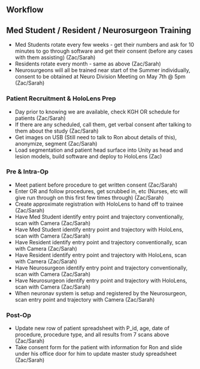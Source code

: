 ## Workflow

## Med Student / Resident / Neurosurgeon Training

* Med Students rotate every few weeks - get their numbers and ask for 10 minutes to go through software and get their consent (before any cases with them assisting) (Zac/Sarah)
* Residents rotate every month - same as above (Zac/Sarah)
* Neurosurgeons will all be trained near start of the Summer individually, consent to be obtained at Neuro Division Meeting on May 7th @ 5pm (Zac/Sarah)

### Patient Recruitment & HoloLens Prep

* Day prior to knowing we are available, check KGH OR schedule for patients (Zac/Sarah)
* If there are any scheduled, call them, get verbal consent after talking to them about the study (Zac/Sarah)
* Get images on USB (Still need to talk to Ron about details of this), anonymize, segment (Zac/Sarah)
* Load segmentation and patient head surface into Unity as head and lesion models, build software and deploy to HoloLens (Zac)

### Pre & Intra-Op

* Meet patient before procedure to get written consent (Zac/Sarah)
* Enter OR and follow procedures, get scrubbed in, etc (Nurses, etc will give run through on this first few times through) (Zac/Sarah)
* Create approximate registration with HoloLens to hand off to trainee (Zac/Sarah)
* Have Med Student identify entry point and trajectory conventionally, scan with Camera (Zac/Sarah)
* Have Med Student identify entry point and trajectory with HoloLens, scan with Camera (Zac/Sarah)
* Have Resident identify entry point and trajectory conventionally, scan with Camera (Zac/Sarah)
* Have Resident identify entry point and trajectory with HoloLens, scan with Camera (Zac/Sarah)
* Have Neurosurgeon identify entry point and trajectory conventionally, scan with Camera (Zac/Sarah)
* Have Neurosurgeon identify entry point and trajectory with HoloLens, scan with Camera (Zac/Sarah)
* When neuronav system is setup and registered by the Neurosurgeon, scan entry point and trajectory with Camera (Zac/Sarah)

### Post-Op

* Update new row of patient spreadsheet with P_id, age, date of procedure, procedure type, and all results from 7 scans above (Zac/Sarah)
* Take consent form for the patient with information for Ron and slide under his office door for him to update master study spreadsheet (Zac/Sarah)
